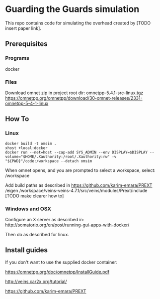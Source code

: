 # Guarding the Guards simulation
This repo contains code for simulating the overhead created by [TODO insert paper link].

## Prerequisites
### Programs
docker

### Files
Download omnet zip in project root dir: omnetpp-5.4.1-src-linux.tgz
https://omnetpp.org/omnetpp/download/30-omnet-releases/2331-omnetpp-5-4-1-linux

## How To

### Linux
    docker build -t omsim .
    xhost +local:docker
    docker run --net=host --cap-add SYS_ADMIN --env DISPLAY=$DISPLAY --volume="$HOME/.Xauthority:/root/.Xauthority:rw" -v "${PWD}"/code:/workspace --detach omsim

When omnet opens, and you are prompted to select a workspace, select:
    /workspace

Add build paths as described in https://github.com/karim-emara/PREXT 
    /eigen
    /workspace/veins-veins-4.7.1/src/veins/modules/Prext/include
[TODO make clearer how to]

### Windows and OSX
Configure an X server as described in:
http://somatorio.org/en/post/running-gui-apps-with-docker/

Then do as described for linux.

## Install guides 
If you don't want to use the supplied docker container:

https://omnetpp.org/doc/omnetpp/InstallGuide.pdf

http://veins.car2x.org/tutorial/

https://github.com/karim-emara/PREXT
